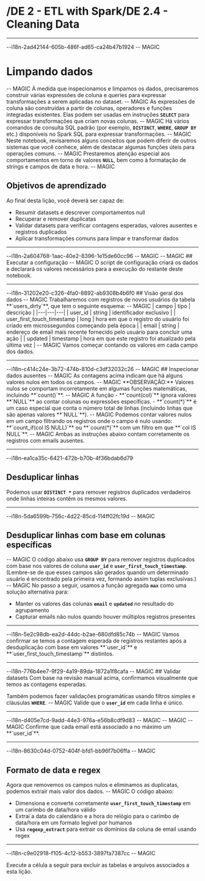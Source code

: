# /DE 2 - ETL with Spark/DE 2.4 - Cleaning Data
<hr>--i18n-2ad42144-605b-486f-ad65-ca24b47b1924
-- MAGIC
 
# Limpando dados
-- MAGIC
À medida que inspecionamos e limpamos os dados, precisaremos construir várias expressões de coluna e queries para expressar transformações a serem aplicadas no dataset.
-- MAGIC
As expressões de coluna são construídas a partir de colunas, operadores e funções integradas existentes. Elas podem ser usadas em instruções **`SELECT`** para expressar transformações que criam novas colunas.
-- MAGIC
Há vários comandos de consulta SQL padrão (por exemplo, **`DISTINCT`**, **`WHERE`**, **`GROUP BY`** etc.) disponíveis no Spark SQL para expressar transformações.
-- MAGIC
Neste notebook, revisaremos alguns conceitos que podem diferir de outros sistemas que você conhece, além de destacar algumas funções úteis para operações comuns.
-- MAGIC
Prestaremos atenção especial aos comportamentos em torno de valores **`NULL`**, bem como à formatação de strings e campos de data e hora.
-- MAGIC
## Objetivos de aprendizado
Ao final desta lição, você deverá ser capaz de:
- Resumir datasets e descrever comportamentos null
- Recuperar e remover duplicatas
- Validar datasets para verificar contagens esperadas, valores ausentes e registros duplicados
- Aplicar transformações comuns para limpar e transformar dados

<hr>--i18n-2a604768-1aac-40e2-8396-1e15de60cc96
-- MAGIC
-- MAGIC
## Executar a configuração
-- MAGIC
O script de configuração criará os dados e declarará os valores necessários para a execução do restante deste notebook.

<hr>--i18n-31202e20-c326-4fa0-8892-ab9308b4b6f0
## Visão geral dos dados
-- MAGIC
Trabalharemos com registros de novos usuários da tabela **`users_dirty`**, que tem o seguinte esquema:
-- MAGIC
| campo | tipo | descrição |
|---|---|---|
| user_id | string | identificador exclusivo |
| user_first_touch_timestamp | long | hora em que o registro do usuário foi criado em microssegundos começando pela época |
| email | string | endereço de email mais recente fornecido pelo usuário para concluir uma ação |
| updated | timestamp | hora em que este registro foi atualizado pela última vez |
-- MAGIC
Vamos começar contando os valores em cada campo dos dados.

<hr>--i18n-c414c24e-3b72-474b-810d-c3df32032c26
-- MAGIC
## Inspecionar dados ausentes
-- MAGIC
As contagens acima indicam que há alguns valores nulos em todos os campos.
-- MAGIC
**OBSERVAÇÃO:** Valores nulos se comportam incorretamente em algumas funções matemáticas, incluindo **`count()`**.
-- MAGIC
A função - **`count(col)`** ignora valores **`NULL`** ao contar colunas ou expressões específicas.
- **`count(*)`** é um caso especial que conta o número total de linhas (incluindo linhas que são apenas valores **`NULL`**).
-- MAGIC
Podemos contar valores nulos em um campo filtrando os registros onde o campo é nulo usando:  
**`count_if(col IS NULL)`** ou **`count(*)`** com um filtro em que **`col IS NULL`**. 
-- MAGIC
Ambas as instruções abaixo contam corretamente os registros com emails ausentes.

<hr>--i18n-ea1ca35c-6421-472b-b70b-4f36bdab6d79
 
## Desduplicar linhas
Podemos usar **`DISTINCT *`** para remover registros duplicados verdadeiros onde linhas inteiras contêm os mesmos valores.

<hr>--i18n-5da6599b-756c-4d22-85cd-114ff02fc19d
-- MAGIC
  
## Desduplicar linhas com base em colunas específicas
-- MAGIC
O código abaixo usa **`GROUP BY`** para remover registros duplicados com base nos valores de coluna **`user_id`** e **`user_first_touch_timestamp`**. (Lembre-se de que esses campos são gerados quando um determinado usuário é encontrado pela primeira vez, formando assim tuplas exclusivas.)
-- MAGIC
No passo a seguir, usamos a função agregada **`max`** como uma solução alternativa para:
- Manter os valores das colunas **`email`** e **`updated`** no resultado do agrupamento
- Capturar emails não nulos quando houver múltiplos registros presentes

<hr>--i18n-5e2c98db-ea2d-44dc-b2ae-680dfd85c74b
-- MAGIC
Vamos confirmar se temos a contagem esperada de registros restantes após a desduplicação com base em valores **`user_id`** e **`user_first_touch_timestamp`** distintos.

<hr>--i18n-776b4ee7-9f29-4a19-89da-1872a1f8cafa
-- MAGIC
## Validar datasets
Com base na revisão manual acima, confirmamos visualmente que temos as contagens esperadas.
 
Também podemos fazer validações programáticas usando filtros simples e cláusulas **`WHERE`**.
-- MAGIC
Valide que o **`user_id`** em cada linha é único.

<hr>--i18n-d405e7cd-9add-44e3-976a-e56b8cdf9d83
-- MAGIC
-- MAGIC
-- MAGIC
Confirme que cada email está associado a no máximo um **`user_id`**.

<hr>--i18n-8630c04d-0752-404f-bfd1-bb96f7b06ffa
-- MAGIC
 
## Formato de data e regex
Agora que removemos os campos nulos e eliminamos as duplicatas, podemos extrair mais valor dos dados.
-- MAGIC
O código abaixo:
- Dimensiona e converte corretamente **`user_first_touch_timestamp`** em um carimbo de data/hora válido
- Extrai a data do calendário e a hora do relógio para o carimbo de data/hora em um formato legível por humanos
- Usa **`regexp_extract`** para extrair os domínios da coluna de email usando regex

<hr>--i18n-c9e02918-f105-4c12-b553-3897fa7387cc
-- MAGIC
 
Execute a célula a seguir para excluir as tabelas e arquivos associados a esta lição.

